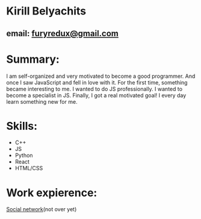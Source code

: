 # __Kirill Belyachits__
## email: furyredux@gmail.com
# __Summary:__
I am self-organized and very motivated to become a good programmer. And once I saw JavaScript and fell in love with it. For the first time, something became interesting to me. I wanted to do JS professionally. I wanted to become a specialist in JS. Finally, I got a real motivated goal! I every day learn something new for me.
# __Skills:__
* C++
* JS
* Python
* React
* HTML/CSS
# __Work expierence:__ 
[Social network](http://offbook-web.s3-website-us-east-1.amazonaws.com/)(not over yet)
